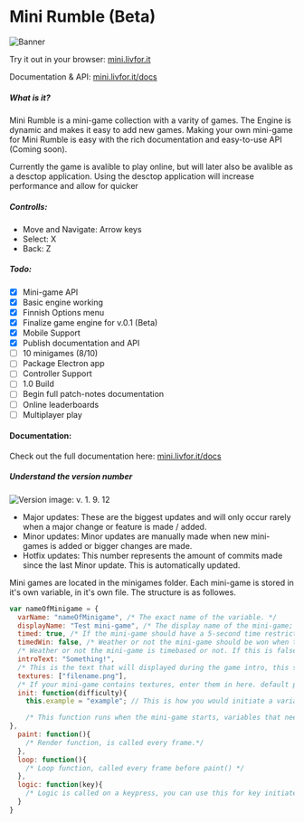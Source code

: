# Mini Rumble  (Beta)

![Banner](https://i.imgur.com/65H9VaQ.jpg)

Try it out in your browser:
[mini.livfor.it](http://mini.livfor.it)

Documentation & API: 
[mini.livfor.it/docs](http://mini.livfor.it/docs)

##### What is it?

Mini Rumble is a mini-game collection with a varity of games. The Engine is dynamic and makes it easy to add new games. Making your own mini-game for Mini Rumble is easy with the rich documentation and easy-to-use API (Coming soon).

Currently the game is avalible to play online, but will later also be avalible as a desctop application. Using the desctop application will increase performance and allow for quicker 

##### Controlls:

- Move and Navigate: Arrow keys
- Select: X
- Back: Z

##### Todo:

- [x]  Mini-game API
- [x]  Basic engine working
- [x]  Finnish Options menu
- [x]  Finalize game engine for v.0.1 (Beta)
- [x]  Mobile Support
- [x]  Publish documentation and API 
- [ ]  10 minigames (8/10)
- [ ]  Package Electron app
- [ ]  Controller Support
- [ ]  1.0 Build
- [ ]  Begin full patch-notes documentation
- [ ]  Online leaderboards
- [ ]  Multiplayer play

#### Documentation:

Check out the full documentation here: [mini.livfor.it/docs](http://mini.livfor.it/docs)

##### Understand the version number

![Version image: v. 1. 9. 12](https://i.imgur.com/rLiOkMO.jpg)

- Major updates: These are the biggest updates and will only occur rarely when a major change or feature is made / added.
- Minor updates: Minor updates are manually made when new mini-games is added or bigger changes are made.
- Hotfix updates: This number represents the amount of commits made since the last Minor update. This is automatically updated.


Mini games are located in the minigames folder. Each mini-game is stored in it's own variable, in it's own file.
The structure is as followes.

```javascript
var nameOfMinigame = {
  varName: "nameOfMinigame", /* The exact name of the variable. */
  displayName: "Test mini-game", /* The display name of the mini-game; Shown in the menu when togglening mini-games. */
  timed: true, /* If the mini-game should have a 5-second time restriction. */
  timedWin: false, /* Weather or not the mini-game should be won when the time runs out. */
  /* Weather or not the mini-game is timebased or not. If this is false, the timer will be disabled. */
  introText: "Something!", 
  /* This is the text that will displayed during the game intro, this should be a short explaination of what the objective in the mini-game is.*/
  textures: ["filename.png"], 
  /* If your mini-game contains textures, enter them in here. default path is /textures. */
  init: function(difficulty){
    this.example = "example"; // This is how you would initiate a variable.

    /* This function runs when the mini-game starts, variables that needs to be reset should be initiatied here. Difficulty is the increasing difficulty (starts at 0). The difficulty variable should be used to set the difficulty of the mini-game*/
},
  paint: function(){
    /* Render function, is called every frame.*/
  },
  loop: function(){
    /* Loop function, called every frame before paint() */
  },
  logic: function(key){
    /* Logic is called on a keypress, you can use this for key initiated actions. */
  }
}
```
